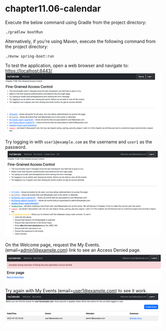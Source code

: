 # chapter11.06-calendar #

Execute the below command using Gradle from the project directory:

```shell
./gradlew bootRun
```

Alternatively, if you're using Maven, execute the following command from the project directory:

```shell
./mvnw spring-boot:run
```

To test the application, open a web browser and navigate to:
[https://localhost:8443/](https://localhost:8443/)
![img.png](docs/img.png)


Try logging in with `user1@example.com` as the username and `user1` as the password.
![img.png](docs/img_1.png)

On the Welcome page, request the My Events. (email=admin1@example.com) link to see an Access Denied page.
![img.png](docs/img_3.png)

Try again with My Events (email=user1@example.com) to see it work.
![img.png](docs/img_2.png)

